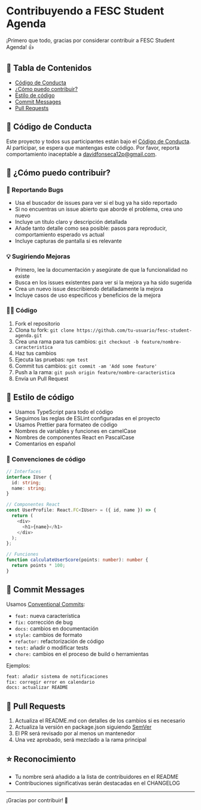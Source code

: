 # Contribuyendo a FESC Student Agenda

¡Primero que todo, gracias por considerar contribuir a FESC Student Agenda! 👍

## 📝 Tabla de Contenidos

- [Código de Conducta](#código-de-conducta)
- [¿Cómo puedo contribuir?](#cómo-puedo-contribuir)
- [Estilo de código](#estilo-de-código)
- [Commit Messages](#commit-messages)
- [Pull Requests](#pull-requests)

## 📜 Código de Conducta

Este proyecto y todos sus participantes están bajo el [Código de Conducta](CODE_OF_CONDUCT.md). Al participar, se espera que mantengas este código. Por favor, reporta comportamiento inaceptable a [davidfonseca12p@gmail.com](mailto:davidfonseca12p@gmail.com).

## 🤝 ¿Cómo puedo contribuir?

### 🐛 Reportando Bugs

- Usa el buscador de issues para ver si el bug ya ha sido reportado
- Si no encuentras un issue abierto que aborde el problema, crea uno nuevo
- Incluye un título claro y descripción detallada
- Añade tanto detalle como sea posible: pasos para reproducir, comportamiento esperado vs actual
- Incluye capturas de pantalla si es relevante

### 💡 Sugiriendo Mejoras

- Primero, lee la documentación y asegúrate de que la funcionalidad no existe
- Busca en los issues existentes para ver si la mejora ya ha sido sugerida
- Crea un nuevo issue describiendo detalladamente la mejora
- Incluye casos de uso específicos y beneficios de la mejora

### 👩‍💻 Código

1. Fork el repositorio
2. Clona tu fork: `git clone https://github.com/tu-usuario/fesc-student-agenda.git`
3. Crea una rama para tus cambios: `git checkout -b feature/nombre-caracteristica`
4. Haz tus cambios
5. Ejecuta las pruebas: `npm test`
6. Commit tus cambios: `git commit -am 'Add some feature'`
7. Push a la rama: `git push origin feature/nombre-caracteristica`
8. Envía un Pull Request

## 🎨 Estilo de código

- Usamos TypeScript para todo el código
- Seguimos las reglas de ESLint configuradas en el proyecto
- Usamos Prettier para formateo de código
- Nombres de variables y funciones en camelCase
- Nombres de componentes React en PascalCase
- Comentarios en español

### 📝 Convenciones de código

```typescript
// Interfaces
interface IUser {
  id: string;
  name: string;
}

// Componentes React
const UserProfile: React.FC<IUser> = ({ id, name }) => {
  return (
    <div>
      <h1>{name}</h1>
    </div>
  );
};

// Funciones
function calculateUserScore(points: number): number {
  return points * 100;
}
```

## 💬 Commit Messages

Usamos [Conventional Commits](https://www.conventionalcommits.org/):

- `feat:` nueva característica
- `fix:` corrección de bug
- `docs:` cambios en documentación
- `style:` cambios de formato
- `refactor:` refactorización de código
- `test:` añadir o modificar tests
- `chore:` cambios en el proceso de build o herramientas

Ejemplos:
```bash
feat: añadir sistema de notificaciones
fix: corregir error en calendario
docs: actualizar README
```

## 🚀 Pull Requests

1. Actualiza el README.md con detalles de los cambios si es necesario
2. Actualiza la versión en package.json siguiendo [SemVer](http://semver.org/)
3. El PR será revisado por al menos un mantenedor
4. Una vez aprobado, será mezclado a la rama principal

## ⭐️ Reconocimiento

- Tu nombre será añadido a la lista de contribuidores en el README
- Contribuciones significativas serán destacadas en el CHANGELOG

---

¡Gracias por contribuir! 🎉
